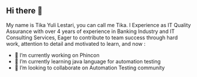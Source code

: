 ## Hi there 👋

My name is Tika Yuli Lestari, you can call me Tika. I Experience as IT Quality Assurance with over 4 years of experience in Banking Industry and IT Consulting Services, Eager to contribute to team success through hard work, attention to detail and motivated to learn, and now :
- 🔭 I’m currently working on Phincon
- 🌱 I’m currently learning java language for automation testing
- 👯 I’m looking to collaborate on Automation Testing community



<!--
**TikaYuliLestari/TikaYuliLestari** is a ✨ _special_ ✨ repository because its `README.md` (this file) appears on your GitHub profile.

Here are some ideas to get you started:

- 🔭 I’m currently working on ...
- 🌱 I’m currently learning ...
- 👯 I’m looking to collaborate on ...
- 🤔 I’m looking for help with ...
- 💬 Ask me about ...
- 📫 How to reach me: ...
- 😄 Pronouns: ...
- ⚡ Fun fact: ...
-->
